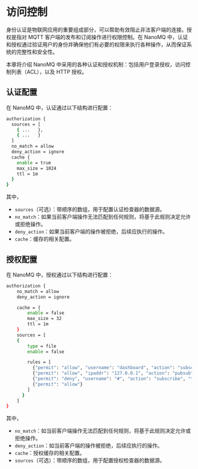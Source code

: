 # 访问控制

身份认证是物联网应用的重要组成部分，可以帮助有效阻止非法客户端的连接。授权是指对 MQTT 客户端的发布和订阅操作进行权限控制。在 NanoMQ 中，认证和授权通过验证用户的身份并确保他们有必要的权限来执行各种操作，从而保证系统的完整性和安全性。

本章将介绍 NanoMQ 中采用的各种认证和授权机制：包括用户登录授权，访问控制列表（ACL），以及 HTTP 授权。

## 认证配置

在 NanoMQ 中，认证通过以下结构进行配置：

```bash
authorization {
  sources = [
    { ...   },
    { ...   }
  ]
  no_match = allow
  deny_action = ignore
  cache {
    enable = true
    max_size = 1024
    ttl = 1m
  }
}
```

其中，

- `sources`（可选）：带顺序的数组，用于配置认证检查器的数据源。<!--带顺序吗？-->
- `no_match`：如果当前客户端操作无法匹配到任何规则，将基于此规则决定允许或拒绝操作。
- `deny_action`：如果当前客户端的操作被拒绝，后续应执行的操作。
- `cache`：缓存的相关配置。

## 授权配置

在 NanoMQ 中，授权通过以下结构进行配置：

```bash
authorization {
	no_match = allow
	deny_action = ignore

	cache = {
		enable = false
		max_size = 32
		ttl = 1m
	}
	sources = [
    {
        type = file
        enable = false

        rules = [
          {"permit": "allow", "username": "dashboard", "action": "subscribe", "topics": ["$SYS/#"]}
          {"permit": "allow", "ipaddr": "127.0.0.1", "action": "pubsub", "topics": ["$SYS/#", "#"]}
          {"permit": "deny", "username": "#", "action": "subscribe", "topics": ["$SYS/#", "#"]}
          {"permit": "allow"}
        ]
      }
	]
}
```

 其中，

- `no_match`：如当前客户端操作无法匹配到任何规则，将基于此规则决定允许或拒绝操作。
- `deny_action`：如当前客户端的操作被拒绝，后续应执行的操作。
- `cache`：授权缓存的相关配置。
- `sources`（可选）：带顺序的数组，用于配置授权检查器的数据源。<!--带顺序吗？-->